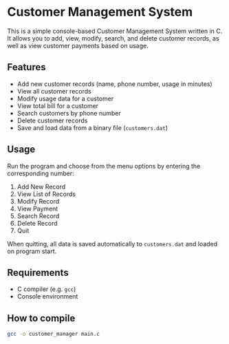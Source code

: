 # Customer Management System

This is a simple console-based Customer Management System written in C.  
It allows you to add, view, modify, search, and delete customer records, as well as view customer payments based on usage.

## Features

- Add new customer records (name, phone number, usage in minutes)
- View all customer records
- Modify usage data for a customer
- View total bill for a customer
- Search customers by phone number
- Delete customer records
- Save and load data from a binary file (`customers.dat`)

## Usage

Run the program and choose from the menu options by entering the corresponding number:

1. Add New Record  
2. View List of Records  
3. Modify Record  
4. View Payment  
5. Search Record  
6. Delete Record  
7. Quit

When quitting, all data is saved automatically to `customers.dat` and loaded on program start.

## Requirements

- C compiler (e.g. `gcc`)
- Console environment

## How to compile

```bash
gcc -o customer_manager main.c

